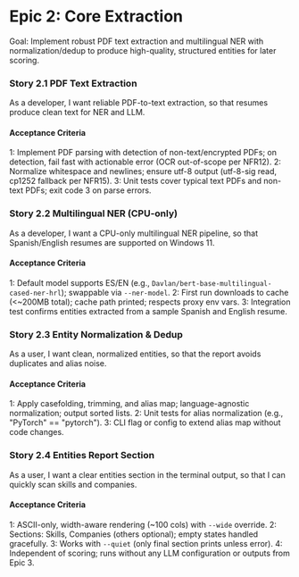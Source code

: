 # Epic 2: Core Extraction

Goal: Implement robust PDF text extraction and multilingual NER with normalization/dedup to produce high-quality, structured entities for later scoring.

### Story 2.1 PDF Text Extraction
As a developer,
I want reliable PDF-to-text extraction,
so that resumes produce clean text for NER and LLM.

#### Acceptance Criteria
1: Implement PDF parsing with detection of non-text/encrypted PDFs; on detection, fail fast with actionable error (OCR out-of-scope per NFR12).
2: Normalize whitespace and newlines; ensure utf-8 output (utf-8-sig read, cp1252 fallback per NFR15).
3: Unit tests cover typical text PDFs and non-text PDFs; exit code 3 on parse errors.

### Story 2.2 Multilingual NER (CPU-only)
As a developer,
I want a CPU-only multilingual NER pipeline,
so that Spanish/English resumes are supported on Windows 11.

#### Acceptance Criteria
1: Default model supports ES/EN (e.g., `Davlan/bert-base-multilingual-cased-ner-hrl`); swappable via `--ner-model`.
2: First run downloads to cache (<~200MB total); cache path printed; respects proxy env vars.
3: Integration test confirms entities extracted from a sample Spanish and English resume.

### Story 2.3 Entity Normalization & Dedup
As a user,
I want clean, normalized entities,
so that the report avoids duplicates and alias noise.

#### Acceptance Criteria
1: Apply casefolding, trimming, and alias map; language-agnostic normalization; output sorted lists.
2: Unit tests for alias normalization (e.g., "PyTorch" == "pytorch").
3: CLI flag or config to extend alias map without code changes.

### Story 2.4 Entities Report Section
As a user,
I want a clear entities section in the terminal output,
so that I can quickly scan skills and companies.

#### Acceptance Criteria
1: ASCII-only, width-aware rendering (~100 cols) with `--wide` override.
2: Sections: Skills, Companies (others optional); empty states handled gracefully.
3: Works with `--quiet` (only final section prints unless error).
4: Independent of scoring; runs without any LLM configuration or outputs from Epic 3.
